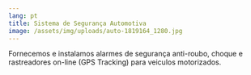 ```yaml
---
lang: pt
title: Sistema de Segurança Automotiva
image: /assets/img/uploads/auto-1819164_1280.jpg
---
```

Fornecemos e instalamos alarmes de segurança anti-roubo, choque e rastreadores on-line (GPS Tracking) para veiculos motorizados.
